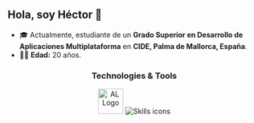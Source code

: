 ## Hola, soy Héctor 👋

- 🎓 Actualmente, estudiante de un **Grado Superior en Desarrollo de Aplicaciones Multiplataforma** en **CIDE, Palma de Mallorca, España**.  
- 🧔🏻 **Edad:** 20 años.

### <p align="center">Technologies & Tools</p>

<p align="center">
  <img src="https://www.kauffmann.nl/wp-content/uploads/2019/10/AL_ext_logo.png" width="50" alt="AL Logo" /> 
  <img src="https://skillicons.dev/icons?i=java,python,js,html,css,git,docker,postman,vscode" alt="Skills icons" />
</p>
